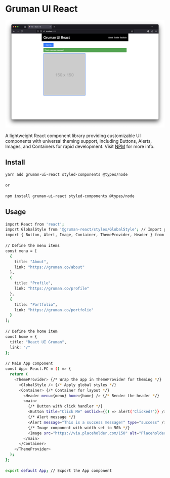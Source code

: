 # Gruman UI React

![Screenshot of all components](./assets/screenshot.png)

A lightweight React component library providing customizable UI components with universal theming support, including Buttons, Alerts, Images, and Containers for rapid development. Visit [NPM](https://www.npmjs.com/package/gruman-ui-react) for more info.

## Install

```bash
yarn add gruman-ui-react styled-components @types/node

or

npm install gruman-ui-react styled-components @types/node
```

## Usage

```bash
import React from 'react';
import GlobalStyle from '@gruman-react/styles/GlobalStyle'; // Import global styles
import { Button, Alert, Image, Container, ThemeProvider, Header } from 'gruman-ui-react'; // Import components

// Define the menu items
const menu = [
  {
    title: "About",
    link: "https://gruman.co/about"
  },
  {
    title: "Profile",
    link: "https://gruman.co/profile"
  },
  {
    title: "Portfolio",
    link: "https://gruman.co/portfolio"
  }
];

// Define the home item
const home = {
  title: "React UI Gruman",
  link: "/"
};

// Main App component
const App: React.FC = () => {
  return (
    <ThemeProvider> {/* Wrap the app in ThemeProvider for theming */}
      <GlobalStyle /> {/* Apply global styles */}
      <Container> {/* Container for layout */}
        <Header menu={menu} home={home} /> {/* Render the header */}
        <main>
          {/* Button with click handler */}
          <Button title="Click Me" onClick={() => alert('Clicked!')} />
          {/* Alert message */}
          <Alert message="This is a success message!" type="success" />
          {/* Image component with width set to 50% */}
          <Image src="https://via.placeholder.com/150" alt="Placeholder Image" width="50%" />
        </main>
      </Container>
    </ThemeProvider>
  );
};

export default App; // Export the App component

```